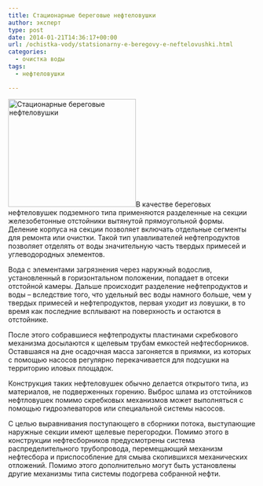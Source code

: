 ```yaml
---
title: Стационарные береговые нефтеловушки
author: эксперт
type: post
date: 2014-01-21T14:36:17+00:00
url: /ochistka-vody/statsionarny-e-beregovy-e-neftelovushki.html
categories:
  - очистка воды
tags:
  - нефтеловушки

---
```

[<img src="http://gkvodoley.com.ua/wp-content/uploads/2014/01/gallery_29042009034220.jpg" alt="Стационарные береговые нефтеловушки" width="260" height="220" class="alignleft size-full wp-image-767" />][1]В качестве береговых нефтеловушек подземного типа применяются разделенные на секции железобетонные отстойники вытянутой прямоугольной формы. Деление корпуса на секции позволяет включать отдельные сегменты для ремонта или очистки. Такой тип улавливателей нефтепродуктов позволяет отделять от воды значительную часть твердых примесей и углеводородных элементов.<!--more-->

Вода с элементами загрязнения через наружный водослив, установленный в горизонтальном положении, попадает в отсеки отстойной камеры. Дальше происходит разделение нефтепродуктов и воды – вследствие того, что удельный вес воды намного больше, чем у твердых примесей и нефтепродуктов, первая уходит из ловушки, в то время как последние всплывают на поверхность и остаются в отстойнике.

После этого собравшиеся нефтепродукты пластинами скребкового механизма досылаются к щелевым трубам емкостей нефтесборников. Оставшаяся на дне осадочная масса загоняется в приямки, из которых с помощью насосов регулярно перекачивается для подсушки на территорию иловых площадок.

Конструкция таких нефтеловушек обычно делается открытого типа, из материалов, не подверженных горению. Выброс шлама из отстойников нефтловушек помимо скребковых механизмов может выполняться с помощью гидроэлеваторов или специальной системы насосов.

С целью выравнивания поступающего в сборники потока, выступающие наружные секции имеют щелевые перегородки. Помимо этого в конструкции нефтесборников предусмотрены система распределительного трубопровода, перемещающий механизм нефтесбора и приспособление для смыва скопившихся механических отложений. Помимо этого дополнительно могут быть установлены другие механизмы типа системы подогрева собранной нефти.

&nbsp;

 [1]: http://gkvodoley.com.ua/wp-content/uploads/2014/01/gallery_29042009034220.jpg